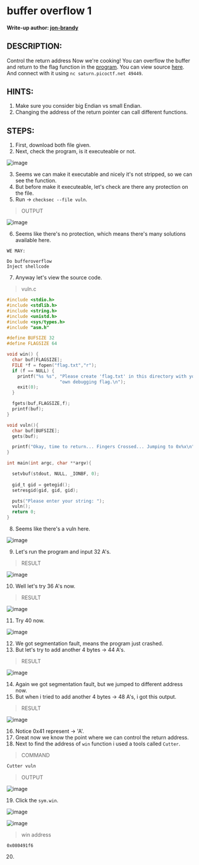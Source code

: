 # buffer overflow 1
#### Write-up author: [jon-brandy](https://github.com/jon-brandy)
## DESCRIPTION:
Control the return address Now we're cooking! 
You can overflow the buffer and return to the flag function in the [program](https://github.com/jon-brandy/CTF-WRITE-UP/blob/4b15b8791f8a6558c6fc8bfedeba343c9ab77ec7/Asset/buffer%20overflow%201/vuln). 
You can view source [here](https://github.com/jon-brandy/CTF-WRITE-UP/blob/9cda637bea2a85da46ba8dce3c9ccf131928092f/Asset/buffer%20overflow%201/vuln.c). And connect with it using 
`nc saturn.picoctf.net 49449`.
## HINTS:
1. Make sure you consider big Endian vs small Endian.
2. Changing the address of the return pointer can call different functions.
## STEPS:
1. First, download both file given.
2. Next, check the program, is it executeable or not.

![image](https://user-images.githubusercontent.com/70703371/184164409-dfc35fd8-6e24-4756-832e-de899e682792.png)

3. Seems we can make it executable and nicely it's not stripped, so we can see the function.
4. But before make it executeable, let's check are there any protection on the file.
5. Run -> `checksec --file vuln`.

> OUTPUT

![image](https://user-images.githubusercontent.com/70703371/184164974-2c09f927-035a-4b92-af20-35eaeca03ca3.png)

6. Seems like there's no protection, which means there's many solutions available here.

```
WE MAY:

Do bufferoverflow
Inject shellcode
````

7. Anyway let's view the source code.

> vuln.c

```c
#include <stdio.h>
#include <stdlib.h>
#include <string.h>
#include <unistd.h>
#include <sys/types.h>
#include "asm.h"

#define BUFSIZE 32
#define FLAGSIZE 64

void win() {
  char buf[FLAGSIZE];
  FILE *f = fopen("flag.txt","r");
  if (f == NULL) {
    printf("%s %s", "Please create 'flag.txt' in this directory with your",
                    "own debugging flag.\n");
    exit(0);
  }

  fgets(buf,FLAGSIZE,f); 
  printf(buf);
}

void vuln(){
  char buf[BUFSIZE]; 
  gets(buf); 

  printf("Okay, time to return... Fingers Crossed... Jumping to 0x%x\n", get_return_address());
}

int main(int argc, char **argv){

  setvbuf(stdout, NULL, _IONBF, 0);
  
  gid_t gid = getegid();
  setresgid(gid, gid, gid);

  puts("Please enter your string: ");
  vuln();
  return 0;
}

```

8. Seems like there's a vuln here.

![image](https://user-images.githubusercontent.com/70703371/187901057-afcd349f-4dfb-4a30-b46b-4df0dd29f0be.png)

9. Let's run the program and input 32 A's.

> RESULT

![image](https://user-images.githubusercontent.com/70703371/187900683-18470f53-aee9-49e0-90e7-317b9d573753.png)

10. Well let's try 36 A's now.

> RESULT

![image](https://user-images.githubusercontent.com/70703371/187902266-209e5aa4-6a52-483c-b8d2-5ca3ccea166d.png)

11. Try 40 now.

![image](https://user-images.githubusercontent.com/70703371/187902360-9bc7428d-07af-42c9-8763-fd016d9d4409.png)

12. We got segmentation fault, means the program just crashed. 
13. But let's try to add another 4 bytes -> 44 A's.

> RESULT

![image](https://user-images.githubusercontent.com/70703371/187903022-47f70b6e-b9d1-4b42-842c-4a389eaa5dd7.png)

14. Again we got segmentation fault, but we jumped to different address now.
15. But when i tried to add another 4 bytes -> 48 A's, i got this output.

> RESULT

![image](https://user-images.githubusercontent.com/70703371/187903590-68f676dc-7e25-40ee-8cd1-c80a29c7be5e.png)

16. Notice 0x41 represent -> 'A'.
17. Great now we know the point where we can control the return address.
18. Next to find the address of `win` function i used a tools called `Cutter`.

> COMMAND 

```sh
Cutter vuln
```

> OUTPUT

![image](https://user-images.githubusercontent.com/70703371/187904538-6031f2c6-baf6-473a-bd92-163279f77d35.png)

19. Click the `sym.win`.

![image](https://user-images.githubusercontent.com/70703371/187904668-a1c26203-81da-4ad4-afe4-0310e42c2ab5.png)

![image](https://user-images.githubusercontent.com/70703371/187904851-06d7c870-4c20-4e59-b3ea-cf2cc2b30b9e.png)

> win address

```
0x080491f6
```

20.


